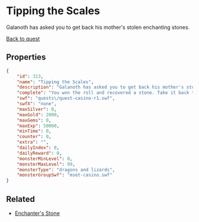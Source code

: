 # Tipping the Scales

Galanoth has asked you to get back his mother's stolen enchanting stones.

[Back to quest](../quests.md)

## Properties

```json
{
    "id": 313,
    "name": "Tipping the Scales",
    "description": "Galanoth has asked you to get back his mother's stolen enchanting stones.",
    "complete": "You won the roll and recovered a stone. Take it back to Galanoth to learn a new Dragonslayer skill.",
    "swf": "quests\/quest-casino-r1.swf",
    "swfX": "none",
    "maxSilver": 0,
    "maxGold": 2000,
    "maxGems": 0,
    "maxExp": 50000,
    "minTime": 0,
    "counter": 0,
    "extra": "",
    "dailyIndex": 0,
    "dailyReward": 0,
    "monsterMinLevel": 0,
    "monsterMaxLevel": 99,
    "monsterType": "dragons and lizards",
    "monsterGroupSwf": "mset-casino.swf"
}
```

## Related

- [Enchanter's Stone](../items/2054-enchanter-s-stone.md)


